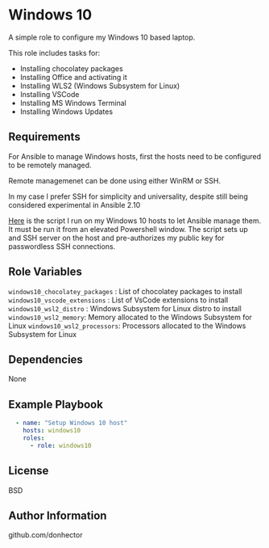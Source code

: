 Windows 10
=========

A simple role to configure my Windows 10 based laptop.

This role includes tasks for:

- Installing chocolatey packages
- Installing Office and activating it
- Installing WLS2 (Windows Subsystem for Linux)
- Installing VSCode
- Installing MS Windows Terminal
- Installing Windows Updates

Requirements
------------

For Ansible to manage Windows hosts, first the hosts need to be configured to be remotely managed.

Remote managemenet can be done using either WinRM or SSH.

In my case I prefer SSH for simplicity and universality, despite still being considered experimental in Ansible 2.10

[Here](https://gist.github.com/donhector/5d86b568c290ff6ffc09a9b7b48bbd66#file-enablesshforansible-ps1) is the script I run on my Windows 10 hosts to let Ansible manage them. It must be run it from an elevated Powershell window. The script sets up and SSH server on the host and pre-authorizes my public key for passwordless SSH connections.

Role Variables
--------------

`windows10_chocolatey_packages` : List of chocolatey packages to install
`windows10_vscode_extensions` : List of VsCode extensions to install
`windows10_wsl2_distro` : Windows Subsystem for Linux distro to install
`windows10_wsl2_memory`: Memory allocated to the Windows Subsystem for Linux
`windows10_wsl2_processors`: Processors allocated to the Windows Subsystem for Linux

Dependencies
------------

None

Example Playbook
----------------

```yaml
  - name: "Setup Windows 10 host"
    hosts: windows10
    roles:
      - role: windows10
```

License
-------

BSD

Author Information
------------------

github.com/donhector
